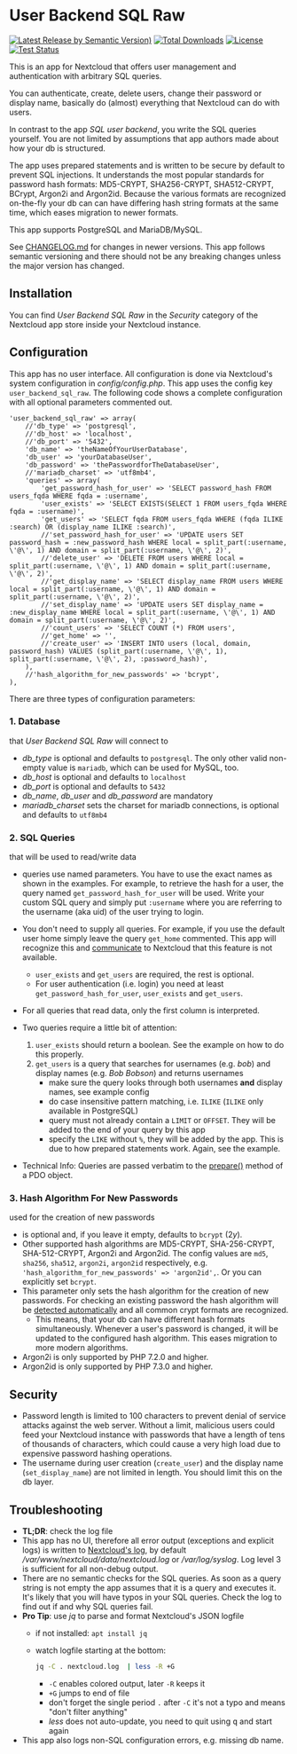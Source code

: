 # User Backend SQL Raw
[![Latest Release by Semantic Version)](https://img.shields.io/github/v/release/PanCakeConnaisseur/user_backend_sql_raw?sort=semver)](https://github.com/PanCakeConnaisseur/user_backend_sql_raw/releases)
[![Total Downloads](https://img.shields.io/github/downloads/PanCakeConnaisseur/user_backend_sql_raw/total)](https://github.com/PanCakeConnaisseur/user_backend_sql_raw/releases)
[![License](https://img.shields.io/github/license/PanCakeConnaisseur/user_backend_sql_raw)](https://github.com/PanCakeConnaisseur/user_backend_sql_raw/blob/master/LICENSE)
[![Test Status](https://img.shields.io/github/workflow/status/PanCakeConnaisseur/user_backend_sql_raw/tests/master)](https://github.com/PanCakeConnaisseur/user_backend_sql_raw/actions?query=workflow%3Atests)

This is an app for Nextcloud that offers user management and authentication with arbitrary SQL queries. 

You can authenticate, create, delete users, change their password or display name, basically do (almost) everything that Nextcloud can do with users.

In contrast to the app *SQL user backend*, you write the SQL queries yourself. You are not limited by assumptions that app authors made about how your db is structured.

The app uses prepared statements and is written to be secure by default to prevent SQL injections. It understands the most popular standards for password hash formats: MD5-CRYPT, SHA256-CRYPT, SHA512-CRYPT, BCrypt, Argon2i and Argon2id. Because the various formats are recognized on-the-fly your db can can have differing hash string formats at the same time, which eases migration to newer formats.

This app supports PostgreSQL and MariaDB/MySQL.

See [CHANGELOG.md](CHANGELOG.md) for changes in newer versions. This app follows semantic versioning and there should not be any breaking changes unless the major version has changed. 

## Installation
You can find *User Backend SQL Raw* in the *Security* category of the Nextcloud app store inside your Nextcloud instance.

## Configuration
This app has no user interface. All configuration is done via Nextcloud's system configuration in
 *config/config.php*. This app uses the config key `user_backend_sql_raw`. The following code shows a 
 complete configuration with all optional parameters commented out.

	'user_backend_sql_raw' => array(
		//'db_type' => 'postgresql',
		//'db_host' => 'localhost',
		//'db_port' => '5432',
		'db_name' => 'theNameOfYourUserDatabase',
		'db_user' => 'yourDatabaseUser',
		'db_password' => 'thePasswordforTheDatabaseUser',
		//'mariadb_charset' => 'utf8mb4',
		'queries' => array(
			'get_password_hash_for_user' => 'SELECT password_hash FROM users_fqda WHERE fqda = :username',
			'user_exists' => 'SELECT EXISTS(SELECT 1 FROM users_fqda WHERE fqda = :username)',
			'get_users' => 'SELECT fqda FROM users_fqda WHERE (fqda ILIKE :search) OR (display_name ILIKE :search)',
			//'set_password_hash_for_user' => 'UPDATE users SET password_hash = :new_password_hash WHERE local = split_part(:username, \'@\', 1) AND domain = split_part(:username, \'@\', 2)',
			//'delete_user' => 'DELETE FROM users WHERE local = split_part(:username, \'@\', 1) AND domain = split_part(:username, \'@\', 2)',
			//'get_display_name' => 'SELECT display_name FROM users WHERE local = split_part(:username, \'@\', 1) AND domain = split_part(:username, \'@\', 2)',
			//'set_display_name' => 'UPDATE users SET display_name = :new_display_name WHERE local = split_part(:username, \'@\', 1) AND domain = split_part(:username, \'@\', 2)',
			//'count_users' => 'SELECT COUNT (*) FROM users',
			//'get_home' => '',
			//'create_user' => 'INSERT INTO users (local, domain, password_hash) VALUES (split_part(:username, \'@\', 1), split_part(:username, \'@\', 2), :password_hash)',
		),
		//'hash_algorithm_for_new_passwords' => 'bcrypt',
	),


There are three types of configuration parameters:
### 1. Database
that *User Backend SQL Raw* will connect to
- *db_type* is optional and defaults to `postgresql`. The only other valid non-empty value is `mariadb`, which can be used for MySQL, too.
- *db_host* is optional and defaults to `localhost`
- *db_port* is optional and defaults to `5432`
- *db_name*, *db_user* and *db_password* are mandatory
- *mariadb_charset* sets the charset for mariadb connections, is optional and defaults to `utf8mb4`

### 2. SQL Queries
that will be used to read/write data
- queries use named parameters. You have to use the exact names as shown in the examples. For
 example, to retrieve the hash for a user, the query named `get_password_hash_for_user` will be 
 used. Write your custom SQL query and simply put `:username` where you are referring to 
 the username (aka uid) of the user trying to login.
- You don't need to supply all queries. For example, if you use the default user home simply 
 leave the query `get_home` commented. This app will recognize 
 this and [communicate](https://docs.nextcloud.com/server/13/developer_manual/api/OCP/UserInterface.html#OCP\UserInterface::implementsActions) to Nextcloud that this feature is not available.
    - `user_exists` and `get_users` are required, the rest is optional.
    -  For user authentication (i.e. login) you need at least `get_password_hash_for_user`, 
	`user_exists` and `get_users`.
    
 - For all queries that read data, only the first column is interpreted.
 - Two queries require a little bit of attention:
    1. `user_exists` should return a boolean. See the example on how to do this properly.
    2. `get_users` is a query that searches for usernames (e.g. *bob*) and display names (e.g. *Bob Bobson*) and returns usernames
        - make sure the query looks through both usernames **and** display names, see example config
        - do case insensitive pattern matching, i.e. `ILIKE` (`ILIKE` only available in PostgreSQL)
        - query must not already contain a `LIMIT` or `OFFSET`. They will be added to the end of your query by
          this app
        - specify the `LIKE` without `%`, they will be added by the app. This is due to how prepared
          statements work. Again, see the example.
 - Technical Info: Queries are passed verbatim to the
    [prepare()](http://php.net/manual/en/pdo.prepare.php) method of a PDO object.
	
### 3. Hash Algorithm For New Passwords
used for the creation of new passwords
- is optional and, if you leave it empty, defaults to `bcrypt` ($2y$).
- Other supported hash algorithms are MD5-CRYPT, SHA-256-CRYPT, SHA-512-CRYPT, Argon2i and Argon2id. 
The config values are `md5`, `sha256`, `sha512`, `argon2i`, `argon2id` respectively, e.g. 
  `'hash_algorithm_for_new_passwords' => 'argon2id',`. Or you can explicitly set `bcrypt`.
- This parameter only sets the hash algorithm for the creation of new passwords. For
 checking an existing password the hash algorithm will be [detected automatically](http://php.net/manual/en/function.password-verify.php)
 and all common crypt formats are recognized.
    - This means, that your db can have different hash formats simultaneously. Whenever a 
    user's password is changed, it will be updated to the configured hash algorithm. This eases 
     migration to more modern algorithms.
- Argon2i is only supported by PHP 7.2.0 and higher.
- Argon2id is only supported by PHP 7.3.0 and higher.


## Security
- Password length is limited to 100 characters to prevent denial of service attacks against the 
web server. Without a limit, malicious users could feed your Nextcloud instance with passwords that have a length of tens of thousands of characters, which could cause a very
 high load due to expensive password hashing operations.
- The username during user creation (`create_user`) and the display name (`set_display_name`) are
 not limited in length. You should limit this on the db layer.
 
## Troubleshooting
- **TL;DR**: check the log file
- This app has no UI, therefore all error output (exceptions and explicit logs) is written to [Nextcloud's log](https://docs.nextcloud.com/server/20/admin_manual/configuration_server/logging_configuration.html), 
by default  */var/www/nextcloud/data/nextcloud.log* or */var/log/syslog*. Log level 3 is sufficient for all non-debug output.
- There are no semantic checks for the SQL queries. As soon as a query string
  is not empty the app assumes that it is a query and executes it. It's likely that you will 
  have typos in your SQL queries. Check the log to find out if and why SQL queries fail.
- **Pro Tip**: use *jq* to parse and format Nextcloud's JSON logfile
    * if not installed: `apt install jq`
    * watch logfile starting at the bottom:
        ```bash
        jq -C . nextcloud.log  | less -R +G
        ```
        
        * `-C` enables colored output, later `-R` keeps it
        * `+G` jumps to end of file
        * don't forget the single period `.` after `-C` it's not a typo and means "don't filter anything"
        * *less* does not auto-update, you need to quit using <kbd>q</kbd> and start again 
- This app also logs non-SQL configuration errors, e.g. missing db name.
